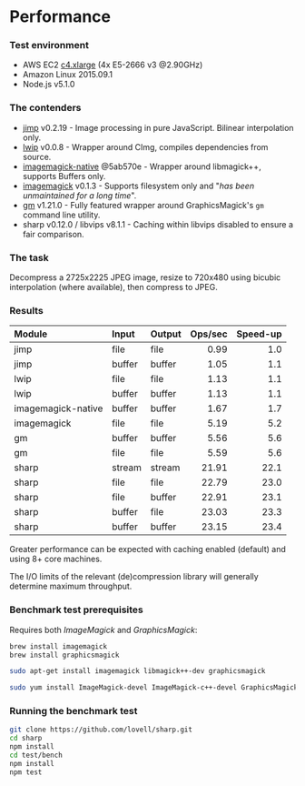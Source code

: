 # Performance

### Test environment

* AWS EC2 [c4.xlarge](http://aws.amazon.com/ec2/instance-types/#c4) (4x E5-2666 v3 @2.90GHz)
* Amazon Linux 2015.09.1
* Node.js v5.1.0

### The contenders

* [jimp](https://www.npmjs.com/package/jimp) v0.2.19 - Image processing in pure JavaScript. Bilinear interpolation only.
* [lwip](https://www.npmjs.com/package/lwip) v0.0.8 - Wrapper around CImg, compiles dependencies from source.
* [imagemagick-native](https://www.npmjs.com/package/imagemagick-native) @5ab570e - Wrapper around libmagick++, supports Buffers only.
* [imagemagick](https://www.npmjs.com/package/imagemagick) v0.1.3 - Supports filesystem only and "*has been unmaintained for a long time*".
* [gm](https://www.npmjs.com/package/gm) v1.21.0 - Fully featured wrapper around GraphicsMagick's `gm` command line utility.
* sharp v0.12.0 / libvips v8.1.1 - Caching within libvips disabled to ensure a fair comparison.

### The task

Decompress a 2725x2225 JPEG image, resize to 720x480 using bicubic interpolation (where available), then compress to JPEG.

### Results

| Module             | Input  | Output | Ops/sec | Speed-up |
| :----------------- | :----- | :----- | ------: | -------: |
| jimp               | file   | file   |    0.99 |      1.0 |
| jimp               | buffer | buffer |    1.05 |      1.1 |
| lwip               | file   | file   |    1.13 |      1.1 |
| lwip               | buffer | buffer |    1.13 |      1.1 |
| imagemagick-native | buffer | buffer |    1.67 |      1.7 |
| imagemagick        | file   | file   |    5.19 |      5.2 |
| gm                 | buffer | buffer |    5.56 |      5.6 |
| gm                 | file   | file   |    5.59 |      5.6 |
| sharp              | stream | stream |   21.91 |     22.1 |
| sharp              | file   | file   |   22.79 |     23.0 |
| sharp              | file   | buffer |   22.91 |     23.1 |
| sharp              | buffer | file   |   23.03 |     23.3 |
| sharp              | buffer | buffer |   23.15 |     23.4 |

Greater performance can be expected with caching enabled (default) and using 8+ core machines.

The I/O limits of the relevant (de)compression library will generally determine maximum throughput.

### Benchmark test prerequisites

Requires both _ImageMagick_ and _GraphicsMagick_:

```sh
brew install imagemagick
brew install graphicsmagick
```

```sh
sudo apt-get install imagemagick libmagick++-dev graphicsmagick
```

```sh
sudo yum install ImageMagick-devel ImageMagick-c++-devel GraphicsMagick
```

### Running the benchmark test

```sh
git clone https://github.com/lovell/sharp.git
cd sharp
npm install
cd test/bench
npm install
npm test
```
